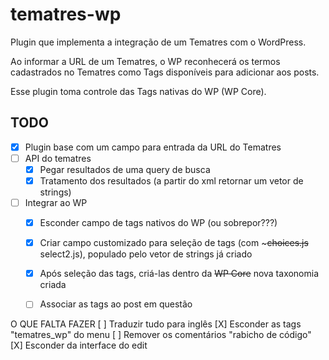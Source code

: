 # tematres-wp

Plugin que implementa a integração de um Tematres com o WordPress.

Ao informar a URL de um Tematres, o WP reconhecerá os termos cadastrados no Tematres como Tags disponíveis para adicionar aos posts.

Esse plugin toma controle das Tags nativas do WP (WP Core).

## TODO
- [x] Plugin base com um campo para entrada da URL do Tematres
- [ ] API do tematres
    - [x] Pegar resultados de uma query de busca
    - [X] Tratamento dos resultados (a partir do xml retornar um vetor de strings)
- [ ] Integrar ao WP
    - [X] Esconder campo de tags nativos do WP (ou sobrepor???)
    - [X] Criar campo customizado para seleção de tags (com ~~~choices.js~~ select2.js), populado pelo vetor de strings já criado
    - [X] Após seleção das tags, criá-las dentro da ~~WP Core~~ nova taxonomia criada
    - [ ] Associar as tags ao post em questão


O QUE FALTA FAZER
[ ] Traduzir tudo para inglês
[X] Esconder as tags "tematres_wp" do menu
[ ] Remover os comentários "rabicho de código"
[X] Esconder da interface do edit